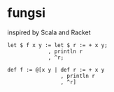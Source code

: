 # fungsi
inspired by Scala and Racket

```smalltalk
let $ f x y := let $ r := + x y;
             , println r
             , ^r;
             
def f := @[x y | def r := + x y
                 , println r
                 , ^r]
```


